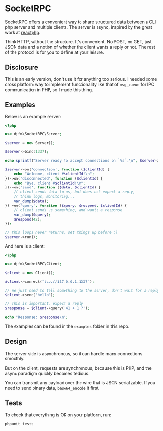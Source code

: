 # SocketRPC

SocketRPC offers a convenient way to share structured data between a CLI php server and multiple clients.
The server is async, inspired by the great work at [reactphp](https://github.com/reactphp).

Think HTTP, without the structure. It's convenient. No POST, no GET, just JSON data and a notion of whether the client wants a reply or not.
The rest of the protocol is for you to define at your leisure.

## Disclosure

This is an early version, don't use it for anything too serious.
I needed some cross platform way to implement functionality like that of `msg_queue` for IPC communication in PHP, so I made this thing.

## Examples

Below is an example server:
```php
<?php

use djfm\SocketRPC\Server;

$server = new Server();

$server->bind(1337);

echo sprintf("Server ready to accept connections on `%s`.\n", $server->getAddress());

$server->on('connection', function ($clientId) {
    echo "Welcome, client #$clientId!\n";
})->on('disconnected', function ($clientId) {
    echo "Bye, client #$clientId!\n";
})->on('send', function ($data, $clientId) {
    // client sends data to us, but does not expect a reply,
    // think logs, monitoring...
    var_dump($data);
})->on('query', function ($query, $respond, $clientId) {
    // client sends us something, and wants a response
    var_dump($query);
    $respond(42);
});

// this loops never returns, set things up before :)
$server->run();
```

And here is a client:
```php
<?php

use djfm\SocketRPC\Client;

$client = new Client();

$client->connect("tcp://127.0.0.1:1337");

// We just need to tell something to the server, don't wait for a reply
$client->send('hello');

// This is important, expect a reply
$response = $client->query('41 + 1 ?');

echo "Response: $response\n";
```

The examples can be found in the `examples` folder in this repo.

## Design

The server side is asynchronous, so it can handle many connections smoothly.

But on the client, requests are synchronous, because this is PHP, and the async paradigm quickly becomes tedious.

You can transmit any payload over the wire that is JSON serializable.
If you need to send binary data, `base64_encode` it first.

## Tests

To check that everything is OK on your platform, run:
```bash
phpunit tests
```
